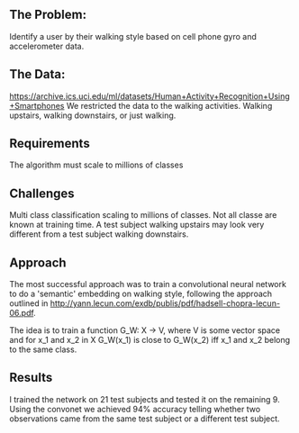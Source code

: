 ## The Problem:
Identify a user by their walking style based on cell phone gyro and accelerometer data.  

## The Data:
https://archive.ics.uci.edu/ml/datasets/Human+Activity+Recognition+Using+Smartphones
We restricted the data to the walking activities.  Walking upstairs, walking downstairs, or just walking.

## Requirements
The algorithm must scale to millions of classes

## Challenges
Multi class classification scaling to millions of classes.  Not all classe are known at training time.
A test subject walking upstairs may look very different from a test subject walking downstairs.

## Approach
The most successful approach was to train a convolutional neural network to do a 'semantic' embedding on
walking style, following the approach outlined in http://yann.lecun.com/exdb/publis/pdf/hadsell-chopra-lecun-06.pdf.

The idea is to train a function G_W: X -> V, where V is some vector space and for x_1 and x_2 in X G_W(x_1) is 
close to G_W(x_2) iff x_1 and x_2 belong to the same class.

## Results
I trained the network on 21 test subjects and tested it on the remaining 9.  
Using the convonet we achieved 94% accuracy telling whether two observations came from the same test
subject or a different test subject.  
